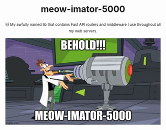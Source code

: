 <div align="center">

  # meow-imator-5000

  <sub>🐱 My awfully named lib that contains Fast API routers and middleware I use throughout all my web servers.</sub>

  <img width="500px" src="./assets/dr-doofenshmirtz.jpg">

</div>